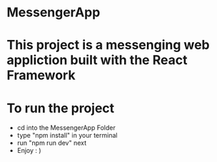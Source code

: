 # MessengerApp

# This project is a messenging web appliction built with the React Framework 

# To run the project
- cd into the MessengerApp Folder
- type "npm install" in your terminal
- run "npm run dev" next
- Enjoy : )
